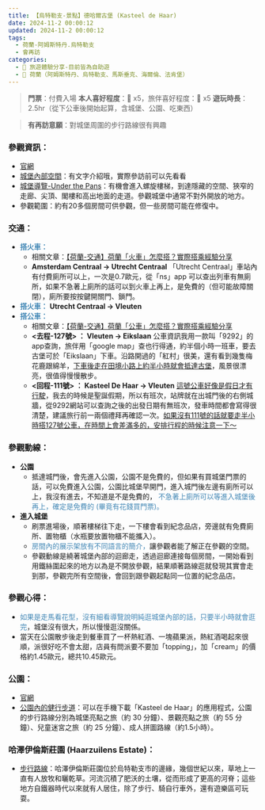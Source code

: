 ```yaml
---
title: 【烏特勒支-景點】德哈爾古堡 (Kasteel de Haar)
date: 2024-11-2 00:00:12
updated: 2024-11-2 00:00:12
tags:
  - 荷蘭-阿姆斯特丹.烏特勒支
  - 會再訪  
categories: 
  - 🌴 旅遊體驗分享-目前皆為自助遊
  - 🥥 荷蘭（阿姆斯特丹、烏特勒支、馬斯垂克、海爾倫、法肯堡）
---
```

>**門票**：付費入場
>**本人喜好程度**：🌝 x5，旅伴喜好程度：🌝 x5
>**遊玩時長**：2.5hr（從下公車後開始起算，含城堡、公園、吃東西）
<!-- more -->
>**有再訪意願**：對城堡周圍的步行路線很有興趣

### 參觀資訊：
+ [官網](https://www.kasteeldehaar.nl/)
+ [城堡內部空間](https://www.kasteeldehaar.nl/het-kasteel/?cn-reloaded=1)：有文字介紹哦，實際參訪前可以先看看
+ [城堡導覽-Under the Pans](https://www.kasteeldehaar.nl/2023/09/12/onderdepannen/)：有機會進入螺旋樓梯，到達隱藏的空間、狹窄的走廊、尖頂、閣樓和高出地面的走道。參觀城堡中通常不對外開放的地方。
+ 參觀範圍：約有20多個房間可供參觀，但一些房間可能在修復中。

### 交通：
+ **<font color=#4287B5>搭火車：</font>**
   + 相關文章：[【荷蘭-交通】荷蘭「火車」怎麼搭？實際搭乘經驗分享](https://taoudjiji.github.io/blog/nethland/N-trans%20and%20food/N-train/?highlight=%E7%81%AB%E8%BB%8A)
   + **Amsterdam Centraal -> Utrecht Centraal**
   「Utrecht Centraal」車站內有付費廁所可以上，一次是0.7歐元，從「ns」app 可以查出列車有無廁所，如果不急著上廁所的話可以到火車上再上，是免費的（但可能故障關閉），廁所要按按鍵開關門、鎖門。
+ **<font color=#4287B5>搭火車：</font>** 
**Utrecht Centraal -> Vleuten**
+ **<font color=#4287B5>搭公車：</font>** 
   + 相關文章：[【荷蘭-交通】荷蘭「公車」怎麼搭？實際搭乘經驗分享](https://taoudjiji.github.io/blog/nethland/N-trans%20and%20food/N-bus/?highlight=%E3%80%90%E8%8D%B7%E8%98%AD+%E4%BA%A4%E9%80%9A%E3%80%91)
   + **<去程-127號> ： Vleuten -> Eikslaan**
   公車資訊我用一款叫「9292」的app查詢，旅伴用「google map」查也行得通，約半個小時一班車，要去古堡可於「Eikslaan」下車。沿路開過的「紅村」很美，還有看到幾隻梅花鹿跟綿羊，<u>下車後走在田境小路上約半小時就會抵達古堡</u>，風景很漂亮，很值得慢慢散步。
   + **<回程-111號> ： Kasteel De Haar -> Vleuten**
   <u>這號公車好像是假日才有行駛</u>，我去的時候是聖誕假期，所以有班次，站牌就在出城門後的右側城牆，從9292網站可以查詢之後的出發日期有無班次，發車時間都會寫得很清楚，建議旅行前一兩個禮拜再確認一次。<u>如果沒有111號的話就要走半小時搭127號公車，在時間上會差滿多的，安排行程的時候注意一下～</u> 

### 參觀動線：
+ **公園**
   + 抵達城門後，會先進入公園，公園不是免費的，但如果有買城堡門票的話，可以免費進入公園，公園比城堡早開門，進入城門後左邊有廁所可以上，我沒有進去，不知道是不是免費的，<font color=#4287B5> 不急著上廁所可以等進入城堡後再上，確定是免費的 (畢竟有花錢買門票)。</font>
+ **進入城堡**
   + 刷票進場後，順著樓梯往下走，一下樓會看到紀念品店，旁邊就有免費廁所、置物櫃（水瓶要放置物櫃不能攜入）。
   + <font color=#4287B5>房間內的展示架放有不同語言的簡介，</font>讓參觀者能了解正在參觀的空間。
   + 參觀動線是繞著城堡內部的迴廊走，透過迴廊連接每個房間，一開始看到用鐵絲圍起來的地方以為是不開放參觀，結果順著路線逛就發現其實會走到那，參觀完所有空間後，會回到跟參觀起點同一位置的紀念品店。

### 參觀心得：
+ <font color=#4287B5>如果是走馬看花型，沒有細看導覽說明純逛城堡內部的話，只要半小時就會逛完</font>，城堡沒有很大，所以慢慢逛沒關係。
+ 當天在公園散步後走到餐車買了一杯熱紅酒、一塊蘋果派，熱紅酒喝起來很順，派很好吃不會太甜，店員有問派要不要加「topping」，加「cream」的價格約1.45歐元，總共10.45歐元。

### 公園：
+ [官網](https://www.kasteeldehaar.nl/het-park/)
+ [公園內的健行步道](https://www.kasteeldehaar.nl/2023/11/16/wandelroutes-in-het-park/)：可以在手機下載「Kasteel de Haar」的應用程式，公園的步行路線分別為城堡亮點之旅（約 30 分鐘）、景觀亮點之旅（約 55 分鐘）、兒童迷宮之旅（約 25 分鐘）、成人拼圖路線（約1.5小時）。

### **哈澤伊倫斯莊園 (Haarzuilens Estate)：**
+ [步行路線](https://www.kasteeldehaar.nl/dagje-haarzuilens/)：哈澤伊倫斯莊園位於烏特勒支市的邊緣，幾個世紀以來，草地上一直有人放牧和曬乾草。河流沉積了肥沃的土壤，從而形成了更高的河脊；這些地方自鐵器時代以來就有人居住，除了步行、騎自行車外，還有遊樂區可玩耍。